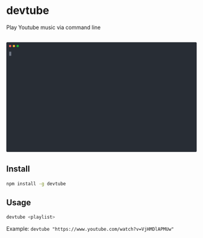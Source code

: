 # devtube

Play Youtube music via command line

<p align="center">
	<br>
	<img src="assets/devtube.svg" width="800">
	<br>
</p>

## Install

```bash
npm install -g devtube
```

## Usage

```bash
devtube <playlist>
```

Example: `devtube "https://www.youtube.com/watch?v=VjHMDlAPMUw"`
